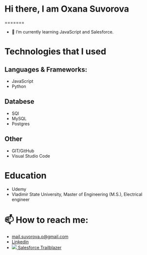 
# Hi there, I am Oxana Suvorova 
=======

- 🌱 I’m currently learning JavaScript and Salesforce.

<!-- # About me -->

# Technologies that I used

## Languages & Frameworks:
- JavaScript
- Python 

## Databese
- SQl
- MySQL
- Postgres

## Other
- GIT/GitHub
- Visual Studio Code

# Education
- Udemy
- Vladimir State University, Master of Engineering (M.S.), Electrical engineer 

# 📫 How to reach me:
- mail.suvorova.o@gmail.com
- <a href='https://www.linkedin.com/in/suvorovaoxana/'>Linkedin</a>
- <a href='https://trailblazer.me/id/suvorova'><img src='https://www.linkedin.com/company/10279937?lipi=urn%3Ali%3Apage%3Ad_flagship3_notifications%3BAILxh%2BhIQ0ySwJZEKqZN8A%3D%3D'> Salesforce Trailblazer</a>

<!--
Here are some ideas to get you started:

- 🔭 I’m currently working on ...
- 👯 I’m looking to collaborate on ...
- 🤔 I’m looking for help with ...
- 💬 Ask me about ...
- 😄 Pronouns: ...
- ⚡ Fun fact: ...
-->

